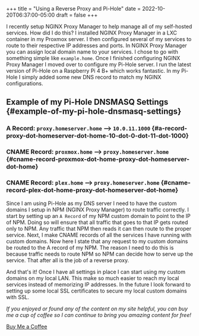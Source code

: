 +++
title = "Using a Reverse Proxy and Pi-Hole"
date = 2022-10-20T06:37:00-05:00
draft = false
+++

I recently setup NGINX Proxy Manager to help manage all of my self-hosted services. How did I do this? I installed NGINX Proxy Manager in a LXC container in my Proxmox server. I then configured several of my services to route to their respective IP addresses and ports. In NGINX Proxy Manager you can assign local domain name to your services. I chose to go with something simple like `example.home`. Once I finished configuring NGINX Proxy Manager I moved over to configure my Pi-Hole server. I run the latest version of Pi-Hole on a Raspberry Pi 4 B+ which works fantastic. In my Pi-Hole I simply added some new DNS record to match my NGINX configurations.


## Example of my Pi-Hole DNSMASQ Settings {#example-of-my-pi-hole-dnsmasq-settings}


### A Record: `proxy.homeserver.home` --&gt; `10.0.11.1000` {#a-record-proxy-dot-homeserver-dot-home-10-dot-0-dot-11-dot-1000}


### CNAME Record: `proxmox.home` --&gt; `proxy.homeserver.home` {#cname-record-proxmox-dot-home-proxy-dot-homeserver-dot-home}


### CNAME Record: `plex.home` --&gt; `proxy.homeserver.home` {#cname-record-plex-dot-home-proxy-dot-homeserver-dot-home}

Since I am using Pi-Hole as my DNS server I need to have the custom domains I setup in NPM (NGINX Proxy Manager) to route traffic correctly. I start by setting up an `A Record` of my NPM custom domain to point to the IP of NPM. Doing so will ensure that all traffic that goes to that IP gets routed only to NPM. Any traffic that NPM then reads it can then route to the proper service. Next, I make CNAME  records of all the services I have running with custom domains. Now here I state that any request to my custom domains be routed to the A record of my NPM. The reason I need to do this is because traffic needs to route NPM so NPM can decide how to serve up the service. That after all is the job of a reverse proxy.

And that's it! Once I have all settings in place I can start using my custom domains on my local LAN. This make so much easier to reach my local services instead of memorizing IP addresses. In the future I look forward to setting up some local SSL certificates to secure my local custom domains with SSL.

_If you enjoyed or found any of the content on my site helpful, you can buy me a cup of coffee so I can continue to bring you amazing content for free!_

[Buy Me a Coffee](https://www.buymeacoffee.com/eduardorobles)
